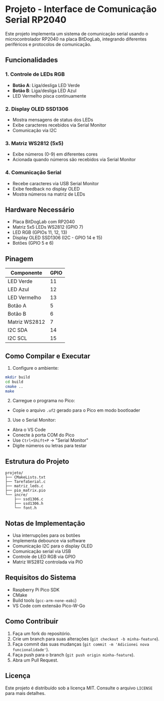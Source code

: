 # Projeto - Interface de Comunicação Serial RP2040

Este projeto implementa um sistema de comunicação serial usando o microcontrolador RP2040 na placa BitDogLab, integrando diferentes periféricos e protocolos de comunicação.

## Funcionalidades

### 1. Controle de LEDs RGB
- **Botão A**: Liga/desliga LED Verde
- **Botão B**: Liga/desliga LED Azul
- LED Vermelho pisca continuamente

### 2. Display OLED SSD1306
- Mostra mensagens de status dos LEDs
- Exibe caracteres recebidos via Serial Monitor
- Comunicação via I2C

### 3. Matriz WS2812 (5x5)
- Exibe números (0-9) em diferentes cores
- Acionada quando números são recebidos via Serial Monitor

### 4. Comunicação Serial
- Recebe caracteres via USB Serial Monitor
- Exibe feedback no display OLED
- Mostra números na matriz de LEDs

## Hardware Necessário

- Placa BitDogLab com RP2040
- Matriz 5x5 LEDs WS2812 (GPIO 7)
- LED RGB (GPIOs 11, 12, 13)
- Display OLED SSD1306 (I2C - GPIO 14 e 15)
- Botões (GPIO 5 e 6)

## Pinagem

| Componente | GPIO |
|------------|------|
| LED Verde  | 11   |
| LED Azul   | 12   |
| LED Vermelho| 13   |
| Botão A    | 5    |
| Botão B    | 6    |
| Matriz WS2812| 7   |
| I2C SDA    | 14   |
| I2C SCL    | 15   |

## Como Compilar e Executar

1. Configure o ambiente:
```bash
mkdir build
cd build
cmake ..
make
```

2. Carregue o programa no Pico:
- Copie o arquivo `.uf2` gerado para o Pico em modo bootloader

3. Use o Serial Monitor:
- Abra o VS Code
- Conecte à porta COM do Pico
- Use `Ctrl+Shift+P` -> "Serial Monitor"
- Digite números ou letras para testar

## Estrutura do Projeto

```
projeto/
├── CMakeLists.txt
├── TarefaSerial.c
├── matriz_leds.c
├── pio_matrix.pio
└── incre/
    ├── ssd1306.c
    ├── ssd1306.h
    └── font.h
```

## Notas de Implementação

- Usa interrupções para os botões
- Implementa debounce via software
- Comunicação I2C para o display OLED
- Comunicação serial via USB
- Controle de LED RGB via GPIO
- Matriz WS2812 controlada via PIO

## Requisitos do Sistema

- Raspberry Pi Pico SDK
- CMake
- Build tools (`gcc-arm-none-eabi`)
- VS Code com extensão Pico-W-Go

## Como Contribuir

1. Faça um fork do repositório.
2. Crie um branch para suas alterações (`git checkout -b minha-feature`).
3. Faça commit das suas mudanças (`git commit -m 'Adicionei nova funcionalidade'`).
4. Faça push para o branch (`git push origin minha-feature`).
5. Abra um Pull Request.

## Licença

Este projeto é distribuído sob a licença MIT. Consulte o arquivo `LICENSE` para mais detalhes.

